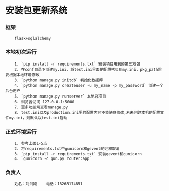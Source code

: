 安装包更新系统
==============
### 框架
        flask+sqlalchemy
### 本地初次运行
        1. `pip install -r requirements.txt` 安装项目用到的第三方包
        2. 在conf目录下创建my.ini，将test.ini里面的配置拷贝到my.ini，pkg_path需要根据本地环境修改
        3. `python manage.py initdb` 初始化数据库
        4. `python manage.py createuser -u my_name -p my_password` 创建一个后台用户
        5. `python manage.py runserver` 本地启项目
        6. 浏览器访问 127.0.0.1:5000
        7. 更多功能可查看manage.py
        8. test.ini以及production.ini里的配置内容不能随意修改,若未创建本机的配置文件my.ini，则默认以test.ini启动
### 正式环境运行
        1. 参考上面1-5点
        2. 将requirements.txt中gunicorn和gevent的注释取消
        3. `pip install -r requirements.txt` 安装gevent和gunicorn
        4. `gunicorn -c gun.py router:app`
### 负责人
        姓名：刘剑刚    电话：18268174851